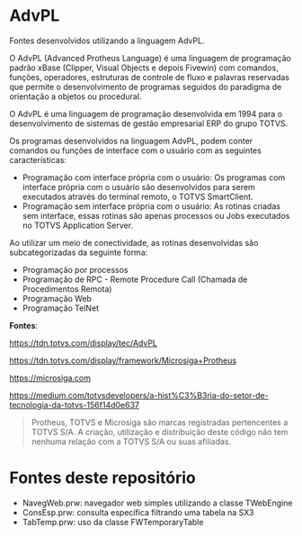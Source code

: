 # AdvPL
Fontes desenvolvidos utilizando a linguagem AdvPL.

O AdvPL (Advanced Protheus Language) é uma linguagem de programação padrão xBase (Clipper, Visual Objects e depois Fivewin) com comandos, funções, operadores, estruturas de controle de fluxo e palavras reservadas que permite o desenvolvimento de programas seguidos do paradigma de orientação a objetos ou procedural.

O AdvPL é uma linguagem de programação desenvolvida em 1994 para o desenvolvimento de sistemas de gestão empresarial ERP do grupo TOTVS.

Os programas desenvolvidos na linguagem AdvPL, podem conter comandos ou funções de interface com o usuário com as seguintes características:

  * Programação com interface própria com o usuário: Os programas com interface própria com o usuário são desenvolvidos para serem executados através do terminal remoto, o TOTVS SmartClient.
  * Programação sem interface própria com o usuário: As rotinas criadas sem interface, essas rotinas são apenas processos ou Jobs executados no TOTVS Application Server. 
  
Ao utilizar um meio de conectividade, as rotinas desenvolvidas são subcategorizadas da seguinte forma:

  * Programação por processos 
  * Programação de RPC - Remote Procedure Call (Chamada de Procedimentos Remota)
  * Programação Web
  * Programação TelNet

**Fontes**:

https://tdn.totvs.com/display/tec/AdvPL

https://tdn.totvs.com/display/framework/Microsiga+Protheus

https://microsiga.com

https://medium.com/totvsdevelopers/a-hist%C3%B3ria-do-setor-de-tecnologia-da-totvs-156f14d0e637

> Protheus, TOTVS e Microsiga são marcas registradas pertencentes a TOTVS S/A. A criação, utilização e distribuição deste código não tem nenhuma relação com a TOTVS S/A ou suas afiliadas.

# Fontes deste repositório

  * NavegWeb.prw: navegador web simples utilizando a classe TWebEngine
  * ConsEsp.prw: consulta específica filtrando uma tabela na SX3
  * TabTemp.prw: uso da classe FWTemporaryTable 

